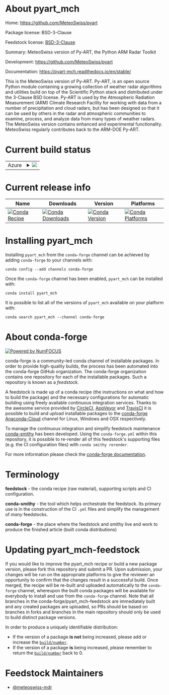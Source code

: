 About pyart_mch
===============

Home: https://github.com/MeteoSwiss/pyart

Package license: BSD-3-Clause

Feedstock license: [BSD-3-Clause](https://github.com/conda-forge/pyart_mch-feedstock/blob/master/LICENSE.txt)

Summary: MeteoSwiss version of Py-ART, the Python ARM Radar Toolkit

Development: https://github.com/MeteoSwiss/pyart

Documentation: https://pyart-mch.readthedocs.io/en/stable/

This is the MeteoSwiss version of Py-ART. Py-ART, is an open source Python
module containing a growing collection of weather radar algorithms
and utilities build on top of the Scientific Python stack and
distributed under the 3-Clause BSD license. Py-ART is used by the
Atmospheric Radiation Measurement (ARM) Climate Research Facility for
working with data from a number of precipitation and cloud radars, but
has been designed so that it can be used by others in the radar and
atmospheric communities to examine, process, and analyze data from many
types of weather radars. The MeteoSwiss version contains enhanced
and experimental functionality. MeteoSwiss regularly contributes back to
the ARM-DOE Py-ART.


Current build status
====================


<table>
    
  <tr>
    <td>Azure</td>
    <td>
      <details>
        <summary>
          <a href="https://dev.azure.com/conda-forge/feedstock-builds/_build/latest?definitionId=9128&branchName=master">
            <img src="https://dev.azure.com/conda-forge/feedstock-builds/_apis/build/status/pyart_mch-feedstock?branchName=master">
          </a>
        </summary>
        <table>
          <thead><tr><th>Variant</th><th>Status</th></tr></thead>
          <tbody><tr>
              <td>linux_64_numpy1.16python3.6.____cpython</td>
              <td>
                <a href="https://dev.azure.com/conda-forge/feedstock-builds/_build/latest?definitionId=9128&branchName=master">
                  <img src="https://dev.azure.com/conda-forge/feedstock-builds/_apis/build/status/pyart_mch-feedstock?branchName=master&jobName=linux&configuration=linux_64_numpy1.16python3.6.____cpython" alt="variant">
                </a>
              </td>
            </tr><tr>
              <td>linux_64_numpy1.16python3.7.____cpython</td>
              <td>
                <a href="https://dev.azure.com/conda-forge/feedstock-builds/_build/latest?definitionId=9128&branchName=master">
                  <img src="https://dev.azure.com/conda-forge/feedstock-builds/_apis/build/status/pyart_mch-feedstock?branchName=master&jobName=linux&configuration=linux_64_numpy1.16python3.7.____cpython" alt="variant">
                </a>
              </td>
            </tr><tr>
              <td>linux_64_numpy1.16python3.8.____cpython</td>
              <td>
                <a href="https://dev.azure.com/conda-forge/feedstock-builds/_build/latest?definitionId=9128&branchName=master">
                  <img src="https://dev.azure.com/conda-forge/feedstock-builds/_apis/build/status/pyart_mch-feedstock?branchName=master&jobName=linux&configuration=linux_64_numpy1.16python3.8.____cpython" alt="variant">
                </a>
              </td>
            </tr><tr>
              <td>linux_64_numpy1.18python3.6.____73_pypy</td>
              <td>
                <a href="https://dev.azure.com/conda-forge/feedstock-builds/_build/latest?definitionId=9128&branchName=master">
                  <img src="https://dev.azure.com/conda-forge/feedstock-builds/_apis/build/status/pyart_mch-feedstock?branchName=master&jobName=linux&configuration=linux_64_numpy1.18python3.6.____73_pypy" alt="variant">
                </a>
              </td>
            </tr><tr>
              <td>osx_64_numpy1.16python3.6.____cpython</td>
              <td>
                <a href="https://dev.azure.com/conda-forge/feedstock-builds/_build/latest?definitionId=9128&branchName=master">
                  <img src="https://dev.azure.com/conda-forge/feedstock-builds/_apis/build/status/pyart_mch-feedstock?branchName=master&jobName=osx&configuration=osx_64_numpy1.16python3.6.____cpython" alt="variant">
                </a>
              </td>
            </tr><tr>
              <td>osx_64_numpy1.16python3.7.____cpython</td>
              <td>
                <a href="https://dev.azure.com/conda-forge/feedstock-builds/_build/latest?definitionId=9128&branchName=master">
                  <img src="https://dev.azure.com/conda-forge/feedstock-builds/_apis/build/status/pyart_mch-feedstock?branchName=master&jobName=osx&configuration=osx_64_numpy1.16python3.7.____cpython" alt="variant">
                </a>
              </td>
            </tr><tr>
              <td>osx_64_numpy1.16python3.8.____cpython</td>
              <td>
                <a href="https://dev.azure.com/conda-forge/feedstock-builds/_build/latest?definitionId=9128&branchName=master">
                  <img src="https://dev.azure.com/conda-forge/feedstock-builds/_apis/build/status/pyart_mch-feedstock?branchName=master&jobName=osx&configuration=osx_64_numpy1.16python3.8.____cpython" alt="variant">
                </a>
              </td>
            </tr><tr>
              <td>osx_64_numpy1.18python3.6.____73_pypy</td>
              <td>
                <a href="https://dev.azure.com/conda-forge/feedstock-builds/_build/latest?definitionId=9128&branchName=master">
                  <img src="https://dev.azure.com/conda-forge/feedstock-builds/_apis/build/status/pyart_mch-feedstock?branchName=master&jobName=osx&configuration=osx_64_numpy1.18python3.6.____73_pypy" alt="variant">
                </a>
              </td>
            </tr>
          </tbody>
        </table>
      </details>
    </td>
  </tr>
</table>

Current release info
====================

| Name | Downloads | Version | Platforms |
| --- | --- | --- | --- |
| [![Conda Recipe](https://img.shields.io/badge/recipe-pyart_mch-green.svg)](https://anaconda.org/conda-forge/pyart_mch) | [![Conda Downloads](https://img.shields.io/conda/dn/conda-forge/pyart_mch.svg)](https://anaconda.org/conda-forge/pyart_mch) | [![Conda Version](https://img.shields.io/conda/vn/conda-forge/pyart_mch.svg)](https://anaconda.org/conda-forge/pyart_mch) | [![Conda Platforms](https://img.shields.io/conda/pn/conda-forge/pyart_mch.svg)](https://anaconda.org/conda-forge/pyart_mch) |

Installing pyart_mch
====================

Installing `pyart_mch` from the `conda-forge` channel can be achieved by adding `conda-forge` to your channels with:

```
conda config --add channels conda-forge
```

Once the `conda-forge` channel has been enabled, `pyart_mch` can be installed with:

```
conda install pyart_mch
```

It is possible to list all of the versions of `pyart_mch` available on your platform with:

```
conda search pyart_mch --channel conda-forge
```


About conda-forge
=================

[![Powered by NumFOCUS](https://img.shields.io/badge/powered%20by-NumFOCUS-orange.svg?style=flat&colorA=E1523D&colorB=007D8A)](http://numfocus.org)

conda-forge is a community-led conda channel of installable packages.
In order to provide high-quality builds, the process has been automated into the
conda-forge GitHub organization. The conda-forge organization contains one repository
for each of the installable packages. Such a repository is known as a *feedstock*.

A feedstock is made up of a conda recipe (the instructions on what and how to build
the package) and the necessary configurations for automatic building using freely
available continuous integration services. Thanks to the awesome service provided by
[CircleCI](https://circleci.com/), [AppVeyor](https://www.appveyor.com/)
and [TravisCI](https://travis-ci.com/) it is possible to build and upload installable
packages to the [conda-forge](https://anaconda.org/conda-forge)
[Anaconda-Cloud](https://anaconda.org/) channel for Linux, Windows and OSX respectively.

To manage the continuous integration and simplify feedstock maintenance
[conda-smithy](https://github.com/conda-forge/conda-smithy) has been developed.
Using the ``conda-forge.yml`` within this repository, it is possible to re-render all of
this feedstock's supporting files (e.g. the CI configuration files) with ``conda smithy rerender``.

For more information please check the [conda-forge documentation](https://conda-forge.org/docs/).

Terminology
===========

**feedstock** - the conda recipe (raw material), supporting scripts and CI configuration.

**conda-smithy** - the tool which helps orchestrate the feedstock.
                   Its primary use is in the construction of the CI ``.yml`` files
                   and simplify the management of *many* feedstocks.

**conda-forge** - the place where the feedstock and smithy live and work to
                  produce the finished article (built conda distributions)


Updating pyart_mch-feedstock
============================

If you would like to improve the pyart_mch recipe or build a new
package version, please fork this repository and submit a PR. Upon submission,
your changes will be run on the appropriate platforms to give the reviewer an
opportunity to confirm that the changes result in a successful build. Once
merged, the recipe will be re-built and uploaded automatically to the
`conda-forge` channel, whereupon the built conda packages will be available for
everybody to install and use from the `conda-forge` channel.
Note that all branches in the conda-forge/pyart_mch-feedstock are
immediately built and any created packages are uploaded, so PRs should be based
on branches in forks and branches in the main repository should only be used to
build distinct package versions.

In order to produce a uniquely identifiable distribution:
 * If the version of a package **is not** being increased, please add or increase
   the [``build/number``](https://conda.io/docs/user-guide/tasks/build-packages/define-metadata.html#build-number-and-string).
 * If the version of a package **is** being increased, please remember to return
   the [``build/number``](https://conda.io/docs/user-guide/tasks/build-packages/define-metadata.html#build-number-and-string)
   back to 0.

Feedstock Maintainers
=====================

* [@meteoswiss-mdr](https://github.com/meteoswiss-mdr/)

